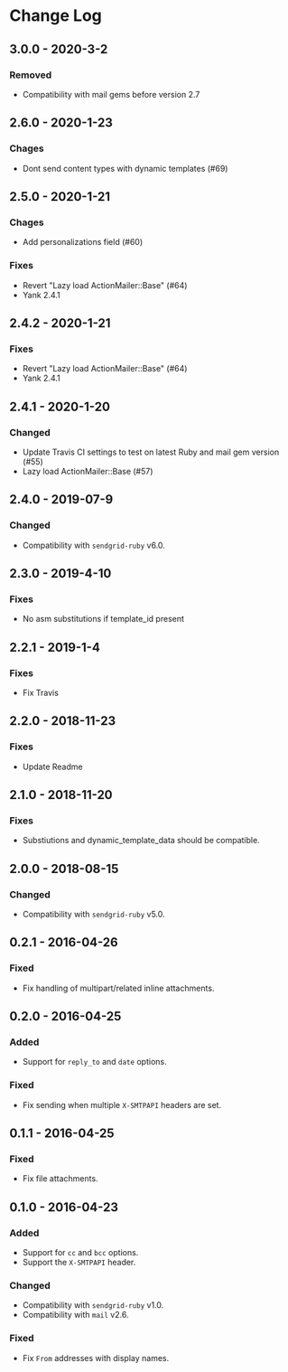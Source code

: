 # Change Log

## 3.0.0 - 2020-3-2

### Removed

- Compatibility with mail gems before version 2.7

## 2.6.0 - 2020-1-23

### Chages

- Dont send content types with dynamic templates (#69)

## 2.5.0 - 2020-1-21

### Chages

- Add personalizations field (#60)

### Fixes

- Revert "Lazy load ActionMailer::Base" (#64)
- Yank 2.4.1

## 2.4.2 - 2020-1-21

### Fixes

- Revert "Lazy load ActionMailer::Base" (#64)
- Yank 2.4.1

## 2.4.1 - 2020-1-20

### Changed

- Update Travis CI settings to test on latest Ruby and mail gem version (#55)
- Lazy load ActionMailer::Base (#57)

## 2.4.0 - 2019-07-9

### Changed

- Compatibility with `sendgrid-ruby` v6.0.

## 2.3.0 - 2019-4-10

### Fixes

- No asm substitutions if template_id present

## 2.2.1 - 2019-1-4

### Fixes

- Fix Travis

## 2.2.0 - 2018-11-23

### Fixes

- Update Readme

## 2.1.0 - 2018-11-20

### Fixes

- Substiutions and dynamic_template_data should be compatible.


## 2.0.0 - 2018-08-15

### Changed

- Compatibility with `sendgrid-ruby` v5.0.

## 0.2.1 - 2016-04-26

### Fixed

- Fix handling of multipart/related inline attachments.

## 0.2.0 - 2016-04-25

### Added

- Support for `reply_to` and `date` options.

### Fixed

- Fix sending when multiple `X-SMTPAPI` headers are set.

## 0.1.1 - 2016-04-25

### Fixed

- Fix file attachments.

## 0.1.0 - 2016-04-23

### Added

- Support for `cc` and `bcc` options.
- Support the `X-SMTPAPI` header.

### Changed

- Compatibility with `sendgrid-ruby` v1.0.
- Compatibility with `mail` v2.6.

### Fixed

- Fix `From` addresses with display names.
